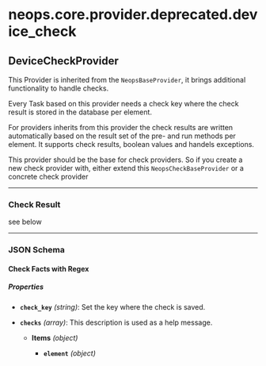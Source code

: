 # neops.core.provider.deprecated.device_check
## DeviceCheckProvider
This Provider is inherited from the `NeopsBaseProvider`, it brings additional functionality to handle checks.

Every Task based on this provider needs a check key where the check result is stored in the database per element.

For providers inherits from this provider the check results are written automatically based on the result set
of the pre- and run methods per element.
It supports check results, boolean values and handels exceptions.

This provider should be the base for check providers. So if you create a new check provider with, either
extend this `NeopsCheckBaseProvider` or a concrete check provider

----------
### Check Result
see below

----------
### JSON Schema
#### Check Facts with Regex


##### Properties


- **`check_key`** *(string)*: Set the key where the check is saved.

- **`checks`** *(array)*: This description is used as a help message.

  - **Items** *(object)*

    - **`element`** *(object)*
